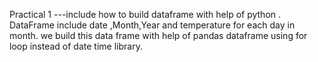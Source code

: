Practical 1 ---include how to build dataframe with help of python .
DataFrame include date ,Month,Year and temperature for each day in month.
we build this data frame with help of pandas dataframe using for loop instead of date time library.
